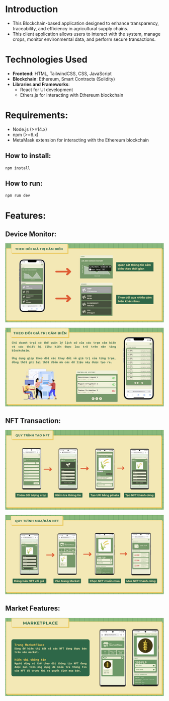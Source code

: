 # Introduction
- This Blockchain-based application designed to enhance transparency, traceability, and efficiency in agricultural supply chains. 
- This client application allows users to interact with the system, manage crops, monitor environmental data, and perform secure transactions.
# Technologies Used
- **Frontend**: HTML, TailwindCSS, CSS, JavaScript
- **Blockchain**: Ethereum, Smart Contracts (Solidity)
- **Libraries and Frameworks**:
  - React for UI development
  - Ethers.js for interacting with Ethereum blockchain

# Requirements: 
- Node.js (>=14.x)
- npm (>=6.x)
- MetaMask extension for interacting with the Ethereum blockchain

## How to install:
```
npm install
```
## How to run:
```
npm run dev
```

# Features:
## Device Monitor:
![Dahboard #1](demo/devices.png)

![Dahboard #2](demo/controller.png)

## NFT Transaction:
![NFT Transaction #1](demo/create.png)

![NFT Transaction #2](demo/buy.png)

## Market Features:
![Market Features](demo/market.png)
